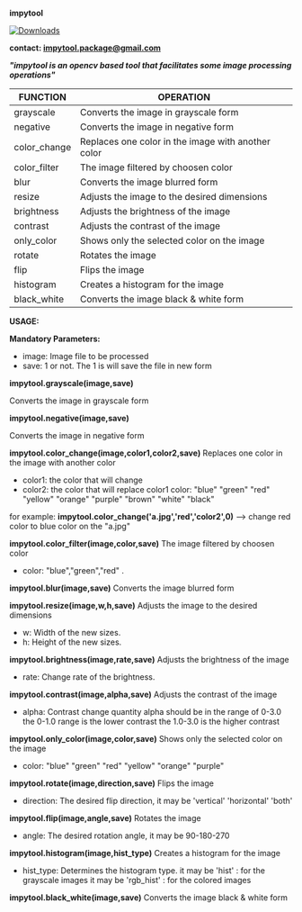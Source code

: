  **impytool**

[![Downloads](https://static.pepy.tech/personalized-badge/impytool?period=total&units=international_system&left_color=black&right_color=blue&left_text=Downloads)](https://pepy.tech/project/impytool)

**contact: impytool.package@gmail.com**

***"impytool is an opencv based tool that facilitates some image processing operations"***




| FUNCTION | OPERATION | 
| -------- | -------- | 
| grayscale     | Converts the image in grayscale form | 
| negative      | Converts the image in negative form |
| color_change  | Replaces one color in the image with another color |
| color_filter  | The image filtered by choosen color |
| blur          | Converts the image blurred form |
| resize        | Adjusts the image to the desired dimensions |
| brightness    | Adjusts the brightness of the image |
| contrast      | Adjusts the contrast of the image |
| only_color    | Shows only the selected color on the image |
| rotate        | Rotates the image |
| flip          | Flips the image |
| histogram     | Creates a histogram for the image |
| black_white   | Converts the image black & white form |




**USAGE:**
 
**Mandatory Parameters:**
*    image: Image file to be processed
*    save: 1 or not. The 1 is will save the file in new form

**impytool.grayscale(image,save)**
   
Converts the image in grayscale form

**impytool.negative(image,save)**

Converts the image in negative form

**impytool.color_change(image,color1,color2,save)**
Replaces one color in the image with another color
* color1: the color that will change
* color2: the color that will replace color1
color: "blue" "green" "red" "yellow" "orange" "purple" "brown" "white" "black"

for example: **impytool.color_change('a.jpg','red','color2',0)** 
--> change red color to blue color on the "a.jpg"

**impytool.color_filter(image,color,save)**
The image filtered by choosen color
*    color: "blue","green","red" . 

**impytool.blur(image,save)**
Converts the image blurred form

**impytool.resize(image,w,h,save)**
Adjusts the image to the desired dimensions
*    w: Width of the new sizes.
*    h: Height of the new sizes.

**impytool.brightness(image,rate,save)**
Adjusts the brightness of the image
*   rate: Change rate of the brightness.

**impytool.contrast(image,alpha,save)**
Adjusts the contrast of the image
*    alpha: Contrast change quantity
alpha should be in the range of 0-3.0
the 0-1.0 range is the lower contrast
the 1.0-3.0 is the higher contrast

**impytool.only_color(image,color,save)**
Shows only the selected color on the image
*  color: "blue" "green" "red" "yellow" "orange" "purple"

**impytool.rotate(image,direction,save)**
Flips the image
*    direction: The desired flip direction, it may be 'vertical' 'horizontal' 'both'

**impytool.flip(image,angle,save)**
Rotates the image
*    angle: The desired rotation angle, it may be 90-180-270

**impytool.histogram(image,hist_type)**
Creates a histogram for the image
*    hist_type: Determines the histogram type.
it may be 'hist' : for the grayscale images
it may be 'rgb_hist' : for the colored images

**impytool.black_white(image,save)**
Converts the image black & white form
